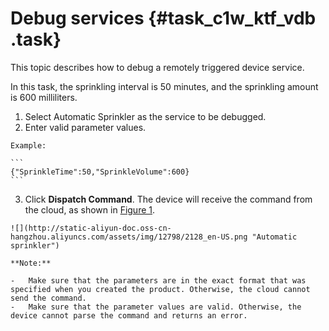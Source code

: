 # Debug services {#task_c1w_ktf_vdb .task}

This topic describes how to debug a remotely triggered device service.

In this task, the sprinkling interval is 50 minutes, and the sprinkling amount is 600 milliliters.

1.   Select Automatic Sprinkler as the service to be debugged. 
2.   Enter valid parameter values. 

    Example:

    ```
    {"SprinkleTime":50,"SprinkleVolume":600}
    ```

3.   Click **Dispatch Command**. The device will receive the command from the cloud, as shown in [Figure 1](#fig_hpn_jgj_vdb). 

    ![](http://static-aliyun-doc.oss-cn-hangzhou.aliyuncs.com/assets/img/12798/2128_en-US.png "Automatic sprinkler")

    **Note:** 

    -   Make sure that the parameters are in the exact format that was specified when you created the product. Otherwise, the cloud cannot send the command.
    -   Make sure that the parameter values are valid. Otherwise, the device cannot parse the command and returns an error.

